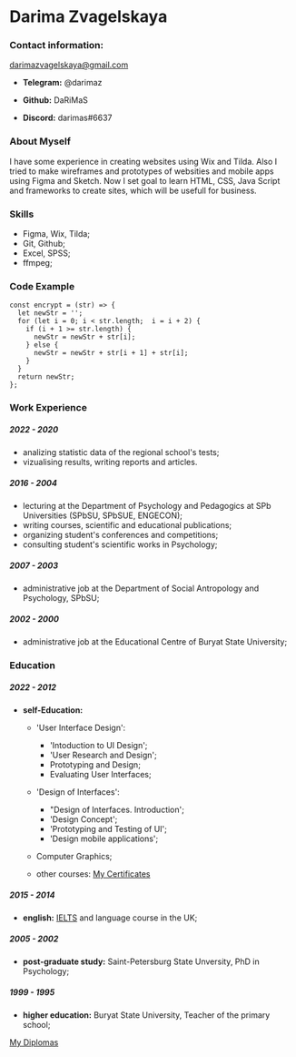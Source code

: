 # **Darima Zvagelskaya**

### **Contact information:**

darimazvagelskaya@gmail.com

- **Telegram:** @darimaz 

- **Github:** DaRiMaS

- **Discord:** darimas#6637

### **About Myself**
I have some experience in creating websites using Wix and Tilda. Also I tried to make wireframes and prototypes of websities and mobile apps using Figma and Sketch. Now I set goal to learn HTML, CSS, Java Script and frameworks to create sites, which will be usefull for business.


### **Skills**
- Figma, Wix, Tilda;
- Git, Github;
- Excel, SPSS;
- ffmpeg;

### **Code Example**
```
const encrypt = (str) => {
  let newStr = '';
  for (let i = 0; i < str.length;  i = i + 2) {
    if (i + 1 >= str.length) {
      newStr = newStr + str[i];
    } else {
      newStr = newStr + str[i + 1] + str[i];
    }
  }
  return newStr;
};
```
### **Work Experience** 
##### 2022 - 2020

- analizing statistic data of the regional school's tests;    
- vizualising results, writing reports and articles.

##### 2016 - 2004 
- lecturing at the Department of Psychology and Pedagogics at SPb Universities (SPbSU, SPbSUE, ENGECON);
- writing courses, scientific and educational publications;
- organizing student's conferences and competitions;
- consulting student's scientific works in Psychology;

##### 2007 - 2003
- administrative job at the Department of Social Antropology and Psychology, SPbSU;

##### 2002 - 2000
- administrative job at the Educational Centre of Buryat State University;

### **Education**

##### 2022 - 2012

- **self-Education:** 
    - 'User Interface Design':
        - 'Intoduction to UI Design';
        - 'User Research and Design';
        - Prototyping and Design;
        - Evaluating User Interfaces;

    - 'Design of Interfaces':
        - "Design of Interfaces. Introduction';
        - 'Design Concept';
        - 'Prototyping and Testing of UI';
        - 'Design mobile applications';
    - Computer Graphics;
    - other courses: 
[My Certificates](https://drive.google.com/drive/u/1/folders/1TWiSIP5PY9xgfo9lQ_CX8rY-YVRcbDT6)

##### 2015 - 2014
- **english:**
[IELTS](https://drive.google.com/drive/folders/1jyPiSCAfKNpdyXIMC2TN8JpEOKENEyPg?usp=sharing) and language course in the UK;

##### 2005 - 2002
- **post-graduate study:** Saint-Petersburg State Unversity, PhD in Psychology; 
##### 1999 - 1995
- **higher education:** Buryat State University, Teacher of the primary school;

[My Diplomas](https://drive.google.com/drive/folders/1qNZpoWOZhRclVGG18peb5XgXAymh9F3P?usp=sharing)
